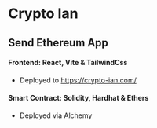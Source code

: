 # Crypto Ian
## Send Ethereum App

 
#### Frontend: React, Vite & TailwindCss
- Deployed to https://crypto-ian.com/


#### Smart Contract: Solidity, Hardhat & Ethers
- Deployed via Alchemy
